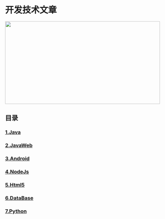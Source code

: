 # 开发技术文章

<div align="center">
  <img src="http://imglf0.ph.126.net/WkAvbsegzvzm8DM1BRpvDA==/6597463391818911100.jpg" width="100%" height="270">
</div>

## 目录
### [1.Java](https://github.com/alexwan1989/DevelopArticleCollection/blob/master/Java.md)
### [2.JavaWeb](https://github.com/alexwan1989/DevelopArticleCollection/blob/master/JavaWeb.md)
### [3.Android](https://github.com/alexwan1989/DevelopArticleCollection/blob/master/Android.md)
### [4.NodeJs](https://github.com/alexwan1989/DevelopArticleCollection/blob/master/NodeJs.md)
### [5.Html5](https://github.com/alexwan1989/DevelopArticleCollection/blob/master/Html5.md)
### [6.DataBase](https://github.com/alexwan1989/DevelopArticleCollection/blob/master/DataBase.md)
### [7.Python](https://github.com/alexwan1989/DevelopArticleCollection/blob/master/DataBase.md)

